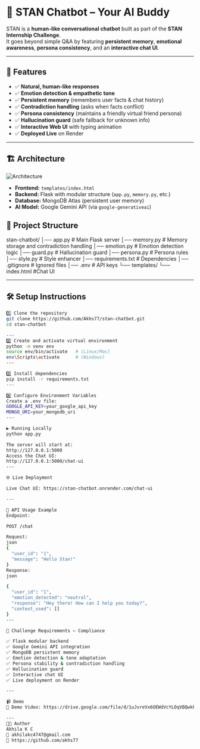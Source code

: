 # 🤖 STAN Chatbot – Your AI Buddy 

STAN is a **human-like conversational chatbot** built as part of the **STAN Internship Challenge**.  
It goes beyond simple Q&A by featuring **persistent memory**, **emotional awareness**, **persona consistency**, and an **interactive chat UI**.

---

## 🚀 Features
- ✅ **Natural, human-like responses**
- ✅ **Emotion detection & empathetic tone**
- ✅ **Persistent memory** (remembers user facts & chat history)
- ✅ **Contradiction handling** (asks when facts conflict)
- ✅ **Persona consistency** (maintains a friendly virtual friend persona)
- ✅ **Hallucination guard** (safe fallback for unknown info)
- ✅ **Interactive Web UI** with typing animation
- ✅ **Deployed Live** on Render

---


## 🏗️ Architecture
![Architecture](static/architecture.png)

- **Frontend:** `templates/index.html`  
- **Backend:** Flask with modular structure (`app.py`, `memory.py`, etc.)  
- **Database:** MongoDB Atlas (persistent user memory)  
- **AI Model:** Google Gemini API (via `google-generativeai`)  

## 📂 Project Structure

stan-chatbot/
│── app.py # Main Flask server
│── memory.py # Memory storage and contradiction handling
│── emotion.py # Emotion detection logic
│── guard.py # Hallucination guard
│── persona.py # Persona rules
│── style.py # Style enhancer
│── requirements.txt # Dependencies
│── .gitignore # Ignored files
│── .env # API keys
└── templates/
└── index.html #Chat UI

---

## 🛠️ Setup Instructions
 
```bash
1️⃣ Clone the repository
git clone https://github.com/Akhs77/stan-chatbot.git
cd stan-chatbot

---
2️⃣ Create and activate virtual environment
python -m venv env
source env/bin/activate   # (Linux/Mac)
env\Scripts\activate      # (Windows)
---

3️⃣ Install dependencies
pip install -r requirements.txt
---

4️⃣ Configure Environment Variables
Create a .env file:
GOOGLE_API_KEY=your_google_api_key
MONGO_URI=your_mongodb_uri
---

▶️ Running Locally
python app.py

The server will start at:
http://127.0.0.1:5000
Access the Chat UI:
http://127.0.0.1:5000/chat-ui
---

🌐 Live Deployment

Live Chat UI: https://stan-chatbot.onrender.com/chat-ui

---

📡 API Usage Example
Endpoint:

POST /chat

Request:
json
{
  "user_id": "1",
  "message": "Hello Stan!"
}
Response:
json

{
  "user_id": "1",
  "emotion_detected": "neutral",
  "response": "Hey there! How can I help you today?",
  "context_used": []
}
---

🎯 Challenge Requirements – Compliance

✅ Flask modular backend
✅ Google Gemini API integration
✅ MongoDB persistent memory
✅ Emotion detection & tone adaptation
✅ Persona stability & contradiction handling
✅ Hallucination guard
✅ Interactive chat UI
✅ Live deployment on Render

---

📹 Demo
🎥 Demo Video: https://drive.google.com/file/d/1uJvreVx6OEWdVcYLOqVBQwkPO9WMJ9cC/view?usp=sharing

---
👨‍💻 Author
Akhila K C
📧 akhilakc4747@gmail.com
🔗 https://github.com/akhs77
